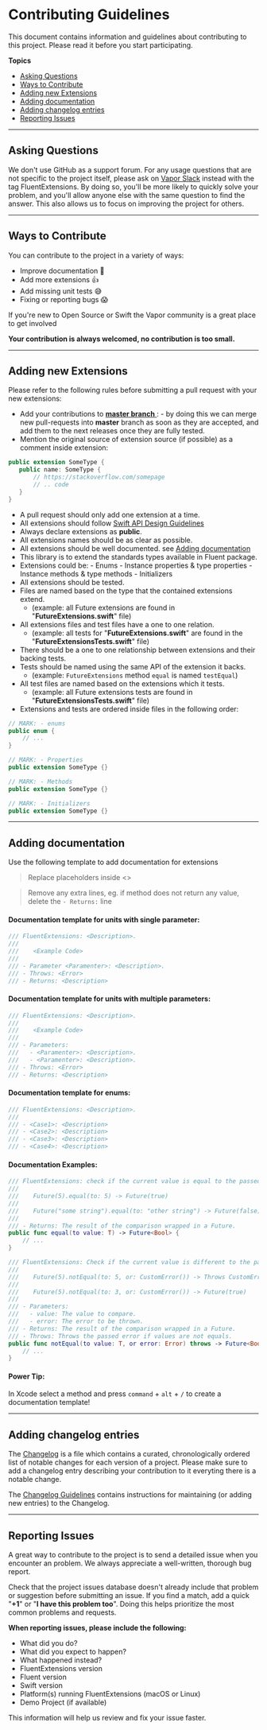 # Contributing Guidelines

This document contains information and guidelines about contributing to this project. Please read it before you start participating.

**Topics**

* [Asking Questions](#asking-questions)
* [Ways to Contribute](#ways-to-contribute)
* [Adding new Extensions](#adding-new-extensions)
* [Adding documentation](#adding-documentation)
* [Adding changelog entries](#adding-changelog-entries)
* [Reporting Issues](#reporting-issues)

---

## Asking Questions

We don't use GitHub as a support forum.
For any usage questions that are not specific to the project itself, please ask on [Vapor Slack](https://vapor.team) instead with the tag FluentExtensions.
By doing so, you'll be more likely to quickly solve your problem, and you'll allow anyone else with the same question to find the answer.
This also allows us to focus on improving the project for others.

---

## Ways to Contribute

You can contribute to the project in a variety of ways:

* Improve documentation 🙏
* Add more extensions 👍
* Add missing unit tests 😅
* Fixing or reporting bugs 😱

If you're new to Open Source or Swift the Vapor community is a great place to get involved

**Your contribution is always welcomed, no contribution is too small.**

---

## Adding new Extensions

Please refer to the following rules before submitting a pull request with your new extensions:

* Add your contributions to [**master branch** ](https://github.com/vapor-community/fluent-extensions/tree/master): - by doing this we can merge new pull-requests into **master** branch as soon as they are accepted, and add them to the next releases once they are fully tested.
* Mention the original source of extension source (if possible) as a comment inside extension:

```swift
public extension SomeType {
   public name: SomeType {
       // https://stackoverflow.com/somepage
       // .. code
   }
}
```

* A pull request should only add one extension at a time.
* All extensions should follow [Swift API Design Guidelines](https://developer.apple.com/videos/play/wwdc2016/403/)
* Always declare extensions as **public**.
* All extensions names should be as clear as possible.
* All extensions should be well documented. see [Adding documentation](#adding-documentation)
* This library is to extend the standards types available in Fluent package.
* Extensions could be: - Enums - Instance properties & type properties - Instance methods & type methods - Initializers
* All extensions should be tested.
* Files are named based on the type that the contained extensions extend.
  * (example: all Future extensions are found in "**FutureExtensions.swift**" file)
* All extensions files and test files have a one to one relation.
  * (example: all tests for "**FutureExtensions.swift**" are found in the "**FutureExtensionsTests.swift**" file)
* There should be a one to one relationship between extensions and their backing tests.
* Tests should be named using the same API of the extension it backs.
  * (example: `FutureExtensions` method `equal` is named `testEqual`)
* All test files are named based on the extensions which it tests.
  * (example: all Future extensions tests are found in "**FutureExtensionsTests.swift**" file)
* Extensions and tests are ordered inside files in the following order:

```swift
// MARK: - enums
public enum {
    // ...
}

// MARK: - Properties
public extension SomeType {}

// MARK: - Methods
public extension SomeType {}

// MARK: - Initializers
public extension SomeType {}
```

---

## Adding documentation

Use the following template to add documentation for extensions

> Replace placeholders inside <>

> Remove any extra lines, eg. if method does not return any value, delete the `- Returns:` line

#### Documentation template for units with single parameter:

```swift
/// FluentExtensions: <Description>.
///
///    <Example Code>
///
/// - Parameter <Paramenter>: <Description>.
/// - Throws: <Error>
/// - Returns: <Description>
```

#### Documentation template for units with multiple parameters:

```swift
/// FluentExtensions: <Description>.
///
///    <Example Code>
///
/// - Parameters:
///   - <Paramenter>: <Description>.
///   - <Paramenter>: <Description>.
/// - Throws: <Error>
/// - Returns: <Description>
```

#### Documentation template for enums:

```swift
/// FluentExtensions: <Description>.
///
/// - <Case1>: <Description>
/// - <Case2>: <Description>
/// - <Case3>: <Description>
/// - <Case4>: <Description>
```

#### Documentation Examples:

```swift
/// FluentExtensions: check if the current value is equal to the passed value.
///
///    Future(5).equal(to: 5) -> Future(true)
///
///    Future("some string").equal(to: "other string") -> Future(false)
///
/// - Returns: The result of the comparison wrapped in a Future.
public func equal(to value: T) -> Future<Bool> {
    // ...
}

/// FluentExtensions: Check if the current value is different to the passed value.
///
///    Future(5).notEqual(to: 5, or: CustomError()) -> Throws CustomError
///
///    Future(5).notEqual(to: 3, or: CustomError()) -> Future(true)
///
/// - Parameters:
///   - value: The value to compare.
///   - error: The error to be thrown.
/// - Returns: The result of the comparison wrapped in a Future.
/// - Throws: Throws the passed error if values are not equals.
public func notEqual(to value: T, or error: Error) throws -> Future<Bool> {
    // ...
}
```

#### Power Tip:

In Xcode select a method and press `command` + `alt` + `/` to create a documentation template!

---

## Adding changelog entries

The [Changelog](https://github.com/vapor-community/fluent-extensions/blob/master/CHANGELOG.md) is a file which contains a curated, chronologically ordered list of notable changes for each version of a project. Please make sure to add a changelog entry describing your contribution to it everyting there is a notable change.

The [Changelog Guidelines](https://github.com/vapor-community/fluent-extensions/blob/master/CHANGELOG_GUIDELINES.md) contains instructions for maintaining (or adding new entries) to the Changelog.

---

## Reporting Issues

A great way to contribute to the project is to send a detailed issue when you encounter an problem.
We always appreciate a well-written, thorough bug report.

Check that the project issues database doesn't already include that problem or suggestion before submitting an issue.
If you find a match, add a quick "**+1**" or "**I have this problem too**".
Doing this helps prioritize the most common problems and requests.

**When reporting issues, please include the following:**

* What did you do?
* What did you expect to happen?
* What happened instead?
* FluentExtensions version
* Fluent version
* Swift version
* Platform(s) running FluentExtensions (macOS or Linux)
* Demo Project (if available)

This information will help us review and fix your issue faster.
